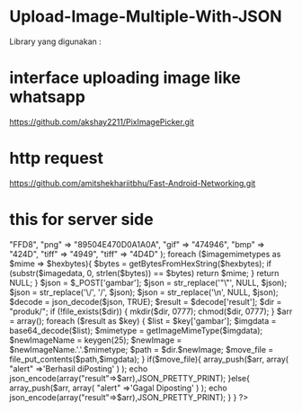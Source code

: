 # Upload-Image-Multiple-With-JSON
Library yang digunakan :
# interface uploading image like whatsapp
https://github.com/akshay2211/PixImagePicker.git 
# http request
https://github.com/amitshekhariitbhu/Fast-Android-Networking.git

# this for server side
<?php
header('Content-Type: application/json; charset=utf-8');

if($_SERVER['REQUEST_METHOD']=='POST'){

function keygen($length=40, $init=NULL)
{
	$key = '';
	list($usec, $sec) = explode(' ', microtime());
	mt_srand((float) $sec + ((float) $usec * 100000));
	
   	$inputs = array_merge(range('z','a'),range(0,9),range('A','Z'));

   	for($i=0; $i<$length; $i++)
	{
   	    $key .= $inputs{mt_rand(0,61)};
	}
	$result = $init.$key;
	return $result;
}

function getBytesFromHexString($hexdata){
	for($count = 0; $count < strlen($hexdata); $count+=2)
	$bytes[] = chr(hexdec(substr($hexdata, $count, 2)));
  return implode($bytes);
}

function getImageMimeType($imagedata){
	$imagemimetypes = array( 
			    "jpeg" => "FFD8", 
			    "png" => "89504E470D0A1A0A", 
			    "gif" => "474946",
			    "bmp" => "424D", 
			    "tiff" => "4949",
			    "tiff" => "4D4D"
			  );

	foreach ($imagemimetypes as $mime => $hexbytes){
		$bytes = getBytesFromHexString($hexbytes);
		    if (substr($imagedata, 0, strlen($bytes)) == $bytes)
		    return $mime;
	}

	return NULL;
}

$json = $_POST['gambar'];
$json = str_replace('"\"', NULL, $json);
$json = str_replace('\/', '/', $json);
$json = str_replace('\n', NULL, $json);

$decode = json_decode($json, TRUE);
$result = $decode['result'];

$dir = "produk/";
if (!file_exists($dir)) {
    mkdir($dir, 0777);
    chmod($dir, 0777);
}

$arr = array();

foreach ($result as $key) {

	$list			= $key['gambar'];

	$imgdata 		= base64_decode($list);

	$mimetype 		= getImageMimeType($imgdata);
					
	$newImageName	= keygen(25);
		
	$newImage 		= $newImageName.'.'.$mimetype;
		
	$path 			= $dir.$newImage;
					
	$move_file		= 	file_put_contents($path,$imgdata);
	 
}
if($move_file){
	array_push($arr,
			array(
				"alert"			=>'Berhasil diPosting'
		 	)
	 	);
	 
	 echo json_encode(array("result"=>$arr),JSON_PRETTY_PRINT);
}else{
	array_push($arr,
			array(
				"alert"			=>'Gagal Diposting'
		 	)
	 	);
	 
	 echo json_encode(array("result"=>$arr),JSON_PRETTY_PRINT);
}

}
?>
